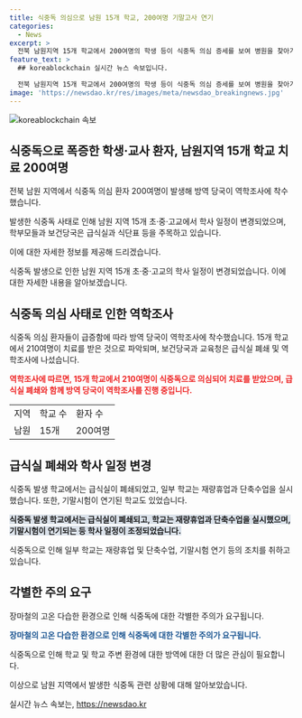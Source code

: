 ```yaml
---
title: 식중독 의심으로 남원 15개 학교, 200여명 기말고사 연기
categories:
  - News
excerpt: >
  전북 남원지역 15개 학교에서 200여명의 학생 등이 식중독 의심 증세를 보여 병원을 찾아가, 학사 일정이 조정되는 사태가 발생했습니다. 방역 당국은 역학조사에 착수하고, 학교는 급식실을 폐쇄하고 식중독 의심 환자들을 대응하고 있습니다. 이에 학교들은 재량휴업과 기말고사 연기 등의 대책을 내놓고 있으며, 해당 지역에서는 장마철과 고온 다습한 환경으로 인해 식중독에 대한 주의가 요구되고 있습니다.
feature_text: >
  ## koreablockchain 실시간 뉴스 속보입니다.

  전북 남원지역 15개 학교에서 200여명의 학생 등이 식중독 의심 증세를 보여 병원을 찾아가, 학사 일정이 조정되는 사태가 발생했습니다. 방역 당국은 역학조사에 착수하고, 학교는 급식실을 폐쇄하고 식중독 의심 환자들을 대응하고 있습니다. 이에 학교들은 재량휴업과 기말고사 연기 등의 대책을 내놓고 있으며, 해당 지역에서는 장마철과 고온 다습한 환경으로 인해 식중독에 대한 주의가 요구되고 있습니다.
image: 'https://newsdao.kr/res/images/meta/newsdao_breakingnews.jpg'
---
```


<p><img src="https://newsdao.kr/res/images/meta/newsdao_breakingnews.jpg" alt="koreablockchain 속보" /></p>

<h2 data-ke-size="size26">식중독으로 폭증한 학생·교사 환자, 남원지역 15개 학교 치료 200여명</h2>

<p>전북 남원 지역에서 식중독 의심 환자 200여명이 발생해 방역 당국이 역학조사에 착수했습니다.</p>

<p>발생한 식중독 사태로 인해 남원 지역 15개 초·중·고교에서 학사 일정이 변경되었으며, 학부모들과 보건당국은 급식실과 식단표 등을 주목하고 있습니다.</p>

<p>이에 대한 자세한 정보를 제공해 드리겠습니다.</p>

<p data-ke-size="size16">식중독 발생으로 인한 남원 지역 15개 초·중·고교의 학사 일정이 변경되었습니다. 이에 대한 자세한 내용을 알아보겠습니다.</p>

<h2 data-ke-size="size26">식중독 의심 사태로 인한 역학조사</h2>

<p>식중독 의심 환자들이 급증함에 따라 방역 당국이 역학조사에 착수했습니다.
15개 학교에서 210여명이 치료를 받은 것으로 파악되며, 보건당국과 교육청은 급식실 폐쇄 및 역학조사에 나섰습니다.</p>

<p><b><span style="color: #ee2323;">역학조사에 따르면, 15개 학교에서 210여명이 식중독으로 의심되어 치료를 받았으며, 급식실 폐쇄와 함께 방역 당국이 역학조사를 진행 중입니다.</span></b></p>

<table>
    <tr>
        <td>지역</td>
        <td>학교 수</td>
        <td>환자 수</td>
    </tr>
    <tr>
        <td>남원</td>
        <td>15개</td>
        <td>200여명</td>
    </tr>
</table>

<h2 data-ke-size="size26">급식실 폐쇄와 학사 일정 변경</h2>

<p>식중독 발생 학교에서는 급식실이 폐쇄되었고, 일부 학교는 재량휴업과 단축수업을 실시했습니다. 또한, 기말시험이 연기된 학교도 있었습니다.</p>

<p><b><span style="background-color: #21538527;">식중독 발생 학교에서는 급식실이 폐쇄되고, 학교는 재량휴업과 단축수업을 실시했으며, 기말시험이 연기되는 등 학사 일정이 조정되었습니다.</span></b></p>

<p data-ke-size="size16">식중독으로 인해 일부 학교는 재량휴업 및 단축수업, 기말시험 연기 등의 조치를 취하고 있습니다.</p>

<h2 data-ke-size="size26">각별한 주의 요구</h2>

<p>장마철의 고온 다습한 환경으로 인해 식중독에 대한 각별한 주의가 요구됩니다.</p>

<p><b><span style="color: #1a5490;">장마철의 고온 다습한 환경으로 인해 식중독에 대한 각별한 주의가 요구됩니다.</span></b></p>

<p>식중독으로 인해 학교 및 학교 주변 환경에 대한 방역에 대한 더 많은 관심이 필요합니다.</p>

<p>이상으로 남원 지역에서 발생한 식중독 관련 상황에 대해 알아보았습니다.</p>
실시간 뉴스 속보는, <a href="https://newsdao.kr" rel="dofollow">https://newsdao.kr</a>


